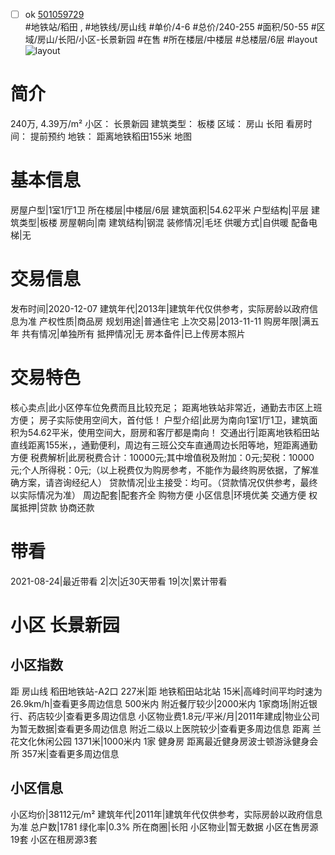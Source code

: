 - [ ] ok [501059729](https://bj.5i5j.com/ershoufang/501059729.html)  
 #地铁站/稻田 ,  #地铁线/房山线
#单价/4-6 #总价/240-255 #面积/50-55   #区域/房山/长阳/小区-长景新园 #在售 #所在楼层/中楼层 #总楼层/6层 #layout 
![layout](http://image2a.5i5j.com/scm/HOUSE_CUSTOMER/c970d0947f804ef6bbc17777c3558f71.jpg_P5.jpg) 
# 简介 
 240万,  4.39万/m² 
小区： 长景新园
建筑类型： 板楼
区域： 房山 长阳
看房时间： 提前预约
地铁： 距离地铁稻田155米 地图
# 基本信息 
 房屋户型|1室1厅1卫
所在楼层|中楼层/6层
建筑面积|54.62平米
户型结构|平层
建筑类型|板楼
房屋朝向|南
建筑结构|钢混
装修情况|毛坯
供暖方式|自供暖
配备电梯|无
# 交易信息 
 发布时间|2020-12-07
建筑年代|2013年|建筑年代仅供参考，实际房龄以政府信息为准
产权性质|商品房
规划用途|普通住宅
上次交易|2013-11-11
购房年限|满五年
共有情况|单独所有
抵押情况|无
房本备件|已上传房本照片
# 交易特色 
 核心卖点|此小区停车位免费而且比较充足；
距离地铁站非常近，通勤去市区上班方便；
房子实际使用空间大，首付低！
户型介绍|此房为南向1室1厅1卫，建筑面积为54.62平米，使用空间大，厨房和客厅都是南向！
交通出行|距离地铁稻田站直线距离155米，，通勤便利，周边有三班公交车直通周边长阳等地，短距离通勤方便
税费解析|此房税费合计：10000元;其中增值税及附加：0元;契税：10000元;个人所得税：0元;（以上税费仅为购房参考，不能作为最终购房依据，了解准确方案，请咨询经纪人）
贷款情况|业主接受：均可。（贷款情况仅供参考，最终以实际情况为准）
周边配套|配套齐全 购物方便
小区信息|环境优美 交通方便
权属抵押|贷款    协商还款
# 带看 
 2021-08-24|最近带看	 2|次|近30天带看	 19|次|累计带看
# 小区 长景新园
## 小区指数 
 距 房山线 稻田地铁站-A2口 227米|距 地铁稻田站北站 15米|高峰时间平均时速为26.9km/h|查看更多周边信息
500米内 附近餐厅较少|2000米内 1家商场|附近银行、药店较少|查看更多周边信息
小区物业费1.8元/平米/月|2011年建成|物业公司为暂无数据|查看更多周边信息
附近二级以上医院较少|查看更多周边信息
距离 兰花文化休闲公园 1371米|1000米内 1家 健身房
距离最近健身房波士顿游泳健身会所 357米|查看更多周边信息
## 小区信息 
 小区均价|38112元/m²
建筑年代|2011年|建筑年代仅供参考，实际房龄以政府信息为准
总户数|1781
绿化率|0.3%
所在商圈|长阳
小区物业|暂无数据
小区在售房源19套
小区在租房源3套
